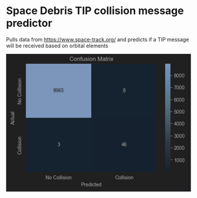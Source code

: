 # Space Debris TIP collision message predictor

Pulls data from https://www.space-track.org/ and predicts if a TIP message will be received based on orbital elements

![My Image](/confustion_matrix_results.png)
